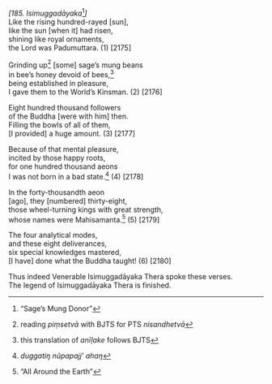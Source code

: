 *\[185. Isimuggadāyaka*[^1]*\]*  
Like the rising hundred-rayed \[sun\],  
like the sun \[when it\] had risen,  
shining like royal ornaments,  
the Lord was Padumuttara. (1) \[2175\]

Grinding up[^2] \[some\] sage’s mung beans  
in bee’s honey devoid of bees,[^3]  
being established in pleasure,  
I gave them to the World’s Kinsman. (2) \[2176\]

Eight hundred thousand followers  
of the Buddha \[were with him\] then.  
Filling the bowls of all of them,  
\[I provided\] a huge amount. (3) \[2177\]

Because of that mental pleasure,  
incited by those happy roots,  
for one hundred thousand aeons  
I was not born in a bad state.[^4] (4) \[2178\]

In the forty-thousandth aeon  
\[ago\], they \[numbered\] thirty-eight,  
those wheel-turning kings with great strength,  
whose names were Mahisamanta.[^5] (5) \[2179\]

The four analytical modes,  
and these eight deliverances,  
six special knowledges mastered,  
\[I have\] done what the Buddha taught! (6) \[2180\]

Thus indeed Venerable Isimuggadāyaka Thera spoke these verses.  
The legend of Isimuggadāyaka Thera is finished.

[^1]: “Sage’s Mung Donor”

[^2]: reading *piṃsetvā* with BJTS for PTS *nisandhetvā*

[^3]: this translation of *anīḷake* follows BJTS

[^4]: *duggatiŋ nûpapajj’ ahaŋ*

[^5]: “All Around the Earth”

